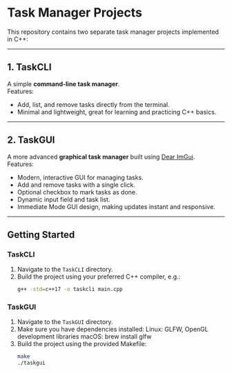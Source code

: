 # Task Manager Projects

This repository contains two separate task manager projects implemented in C++:

---

## 1. TaskCLI

A simple **command-line task manager**.  
Features:
- Add, list, and remove tasks directly from the terminal.
- Minimal and lightweight, great for learning and practicing C++ basics.

---

## 2. TaskGUI

A more advanced **graphical task manager** built using [Dear ImGui](https://github.com/ocornut/imgui).  
Features:
- Modern, interactive GUI for managing tasks.
- Add and remove tasks with a single click.
- Optional checkbox to mark tasks as done.
- Dynamic input field and task list.
- Immediate Mode GUI design, making updates instant and responsive.

---

## Getting Started

### TaskCLI
1. Navigate to the `TaskCLI` directory.
2. Build the project using your preferred C++ compiler, e.g.:
   ```bash
   g++ -std=c++17 -o taskcli main.cpp


### TaskGUI
1. Navigate to the `TaskGUI` directory.
2. Make sure you have dependencies installed:
   Linux: GLFW, OpenGL development libraries
   macOS: brew install glfw
3. Build the project using the provided Makefile:
   ```bash
   make
   ./taskgui
